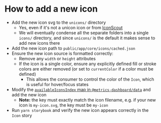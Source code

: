 # How to add a new icon

- Add the new icon svg to the `unicons/` directory
  - Yes, even if it's not a unicon icon or from [IconScout](https://iconscout.com/unicons/solid-icons)
  - We will eventually condense all the separate folders into a single `icons/` directory, and since `unicons/` is the default it makes sense to add new icons there
- Add the new icon path to `public/app/core/icons/cached.json`
- Ensure the new icon source is formatted correctly:
  - Remove any `width` or `height` attributes
  - If the icon is a single color, ensure any explicitly defined fill or stroke colors are either removed (or set to `currentColor` if a color must be defined)
    - This allows the consumer to control the color of the `Icon`, which is useful for hover/focus states
- Modify the [`availableIconsIndex` map in `@metrics-dashboard/data`](https://github.com/metrics-dashboard/metrics-dashboard/blob/main/packages/metrics-dashboard-data/src/types/icon.ts#L1) and add the new icon
  - **Note:** the key must exactly match the icon filename, e.g. if your new icon is `my-icon.svg`, the key must be `my-icon`
- Run `yarn storybook` and verify the new icon appears correctly in the `Icon` story
